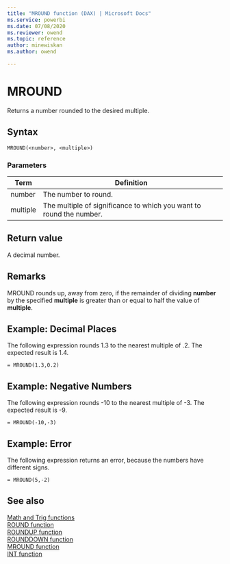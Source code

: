 ```yaml
---
title: "MROUND function (DAX) | Microsoft Docs"
ms.service: powerbi 
ms.date: 07/08/2020
ms.reviewer: owend
ms.topic: reference
author: minewiskan
ms.author: owend

---
```

# MROUND

Returns a number rounded to the desired multiple.  
  
## Syntax  
  
```dax
MROUND(<number>, <multiple>)  
```
  
### Parameters  
  
|Term|Definition|  
|--------|--------------|  
|number|The number to round.|  
|multiple|The multiple of significance to which you want to round the number.|  
  
## Return value

A decimal number.  
  
## Remarks

MROUND rounds up, away from zero, if the remainder of dividing **number** by the specified **multiple** is greater than or equal to half the value of **multiple**.  
  
## Example: Decimal Places  

The following expression rounds 1.3 to the nearest multiple of .2. The expected result is 1.4.  
  
```dax
= MROUND(1.3,0.2)  
```
  
## Example: Negative Numbers  
  
The following expression rounds -10 to the nearest multiple of -3. The expected result is -9.  
  
```dax
= MROUND(-10,-3)  
```
  
## Example: Error  

The following expression returns an error, because the numbers have different signs.
  
```dax
= MROUND(5,-2)  
```
  
## See also

[Math and Trig functions](math-and-trig-functions-dax.md)  
[ROUND function](round-function-dax.md)  
[ROUNDUP function](roundup-function-dax.md)  
[ROUNDDOWN function](rounddown-function-dax.md)  
[MROUND function](mround-function-dax.md)  
[INT function](int-function-dax.md)  
